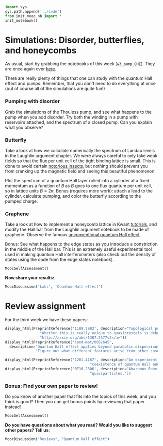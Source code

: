 ```python
import sys
sys.path.append('../code')
from init_mooc_nb import *
init_notebook()
```

# Simulations: Disorder, butterflies, and honeycombs

As usual, start by grabbing the notebooks of this week (`w3_pump_QHE`). They are once again over [here](http://tiny.cc/topocm_smc).

There are really plenty of things that one can study with the quantum Hall effect and pumps. Remember, that you don't need to do everything at once (but of course all of the simulations are quite fun!)

### Pumping with disorder

Grab the simulations of the Thouless pump, and see what happens to the pump when you add disorder. Try both the winding in a pump with reservoirs attached, and the spectrum of a closed pump. Can you explain what you observe?

### Butterfly

Take a look at how we calculate numerically the spectrum of Landau levels in the Laughlin argument chapter.
We were always careful to only take weak fields so that the flux per unit cell of the tight binding lattice is small.
This is done to avoid certain [notorious insects](http://en.wikipedia.org/wiki/Hofstadter%27s_butterfly), but nothing should prevent you from cranking up the magnetic field and seeing this beautiful phenomenon.

Plot the spectrum of a quantum Hall layer rolled into a cylinder at a fixed momentum as a function of $B$ as $B$ goes to one flux quantum per unit cell, so in lattice units $B = 2\pi$. Bonus (requires more work): attach a lead to the cylinder, calculate pumping, and color the butterfly according to the pumped charge.

### Graphene

Take a look at how to implement a honeycomb lattice in Kwant [tutorials](http://kwant-project.org/doc/1.0/tutorial/tutorial4), and modify the Hall bar from the Laughlin argument notebook to be made of graphene. Observe the famous [unconventional quantum Hall effect](http://arxiv.org/abs/cond-mat/0602565).

Bonus: See what happens to the edge states as you introduce a constriction in the middle of the Hall bar. This is an extremely useful experimental tool used in making quantum Hall interferometers (also check out the density of states using the code from the edge states notebook).


```python
MoocSelfAssessment()
```

**Now share your results:**


```python
MoocDiscussion('Labs', 'Quantum Hall effect')
```

# Review assignment

For the third week we have these papers:


```python
display_html(PreprintReference('1109.5983', description="Topological pumping can be used to characterize quasicrystals too! "
                "Whether this is really unique to quasicrystals is debated though <a href=http://arxiv.org/abs/1307.2577v2>"
                "http://arxiv.org/abs/1307.2577v2</a>"))
display_html(PreprintReference('cond-mat/0602645', 
  description="Quantum Hall effect applies beyond parabolic dispersions with interesting twists. "
              "Figure out what different features arise from other cases. "))

display_html(PreprintReference('1201.4167', description="An experiment detecting the interesting consequences of "
                                       "coexistence of quantum Hall and ferromagnetism in graphene."))
display_html(PreprintReference('0710.2806', description="Aharonov-Bohm interference using quantum hall edge"
                                       "quasiparticles."))
```

### Bonus: Find your own paper to review!

Do you know of another paper that fits into the topics of this week, and you think is good?
Then you can get bonus points by reviewing that paper instead!


```python
MoocSelfAssessment()
```

**Do you have questions about what you read? Would you like to suggest other papers? Tell us:**


```python
MoocDiscussion("Reviews", "Quantum Hall effect")
```
